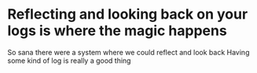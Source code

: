 # Reflecting and looking back on your logs is where the magic happens

So sana there were a system where we could reflect and look back
Having some kind of log is really a good thing
